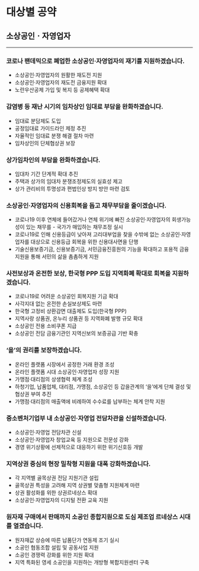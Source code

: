 # 대상별 공약

## 소상공인ㆍ자영업자

---

### 코로나 팬데믹으로 폐업한 소상공인·자영업자의 재기를 지원하겠습니다.
- 소상공인·자영업자의 원활한 재도전 지원
- 소상공인·자영업자의 재도전 금융지원 확대
- 노란우산공제 가입 및 복지 등 공제혜택 확대

### 감염병 등 재난 시기의 임차상인 임대료 부담을 완화하겠습니다.
- 임대료 분담제도 도입
- 공정임대료 가이드라인 제정 추진
- 자율적인 임대료 분쟁 해결 절차 마련
- 임차상인의 단체협상권 보장

### 상가임차인의 부담을 완화하겠습니다.
- 임대차 기간 단계적 확대 추진
- 주택과 상가의 임대차 분쟁조정제도의 실효성 제고
- 상가 관리비의 투명성과 편법인상 방지 방안 마련 검토

### 소상공인·자영업자의 신용회복을 돕고 채무부담을 줄이겠습니다.
- 코로나19 이후 연체에 들어갔거나 연체 위기에 빠진 소상공인·자영업자의 회생가능성이 있는 채무를 - 국가가 매입하는 채무조정 실시
- 코로나19로 인해 신용등급이 낮아져 고리대부업을 찾을 수밖에 없는 소상공인·자영업자를 대상으로 신용등급 회복을 위한 신용대사면을 단행
- 기술신용보증기금, 신용보증기금, 서민금융진흥원의 기능을 확대하고 포용적 금융 지원을 통해 서민의 삶을 촘촘하게 지원

### 사전보상과 온전한 보상, 한국형 PPP 도입 지역화폐 확대로 회복을 지원하겠습니다.
- 코로나19로 어려운 소상공인 회복지원 기금 확대
- 사각지대 없는 온전한 손실보상제도 마련
- 한국형 고정비 상환감면 대출제도 도입(한국형 PPP)
- 지역사랑 상품권, 온누리 상품권 등 지역화폐 발행 규모 확대
- 소상공인 전용 소비쿠폰 지급
- 소상공인 전담 금융기관인 지역신보의 보증공급 기반 확충

### ‘을’의 권리를 보장하겠습니다.
- 온라인 플랫폼 시장에서 공정한 거래 환경 조성
- 온라인 플랫폼 시대 소상공인·자영업자 성장 지원
- 가맹점·대리점의 상생협력 체계 조성
- 하청기업, 납품업체, 대리점, 가맹점, 소상공인 등 갑을관계의 ‘을’에게 단체 결성 및 협상권 부여 추진
- 가맹점·대리점의 매출액에 비례하여 수수료를 납부하는 체계 안착 지원

### 중소벤처기업부 내 소상공인·자영업 전담차관을 신설하겠습니다.
- 소상공인·자영업 전담차관 신설
- 소상공인·자영업자 창업교육 등 지원으로 전문성 강화
- 경영 위기상황에 선제적으로 대응하기 위한 위기신호등 개발

### 지역상권 중심의 현장 밀착형 지원을 대폭 강화하겠습니다.
- 각 지역별 골목상권 전담 지원기관 설립
- 골목상권 특성을 고려해 지역 상권별 맞춤형 지원체계 마련
- 상권 활성화를 위한 상권르네상스 확대
- 소상공인·자영업자의 디지털 전환 교육 지원

### 원자재 구매에서 판매까지 소공인 종합지원으로 도심 제조업 르네상스 시대를 열겠습니다.
- 원자재값 상승에 따른 납품단가 연동제 조기 실시
- 소공인 협동조합 설립 및 공동사업 지원
- 소공인 경쟁력 강화를 위한 지원 확대
- 지역 특화된 영세 소공인을 지원하는 개방형 복합지원센터 구축